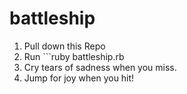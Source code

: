 # battleship


1. Pull down this Repo
2. Run ```ruby battleship.rb
3. Cry tears of sadness when you miss.
4. Jump for joy when you hit!
